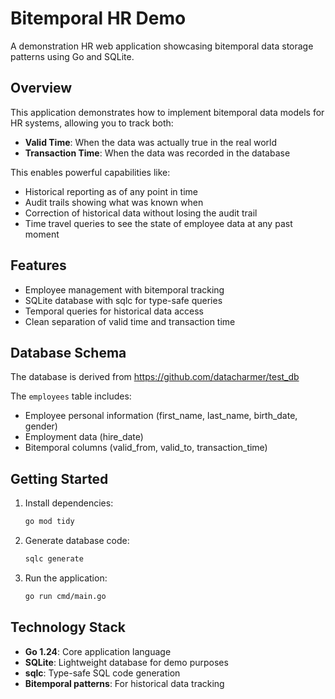 # Bitemporal HR Demo

A demonstration HR web application showcasing bitemporal data storage patterns using Go and SQLite.

## Overview

This application demonstrates how to implement bitemporal data models for HR systems, allowing you to track both:

- **Valid Time**: When the data was actually true in the real world
- **Transaction Time**: When the data was recorded in the database

This enables powerful capabilities like:
- Historical reporting as of any point in time
- Audit trails showing what was known when
- Correction of historical data without losing the audit trail
- Time travel queries to see the state of employee data at any past moment

## Features

- Employee management with bitemporal tracking
- SQLite database with sqlc for type-safe queries
- Temporal queries for historical data access
- Clean separation of valid time and transaction time

## Database Schema
The database is derived from https://github.com/datacharmer/test_db

The `employees` table includes:
- Employee personal information (first_name, last_name, birth_date, gender)
- Employment data (hire_date)
- Bitemporal columns (valid_from, valid_to, transaction_time)

## Getting Started

1. Install dependencies:
   ```bash
   go mod tidy
   ```

2. Generate database code:
   ```bash
   sqlc generate
   ```

3. Run the application:
   ```bash
   go run cmd/main.go
   ```

## Technology Stack

- **Go 1.24**: Core application language
- **SQLite**: Lightweight database for demo purposes
- **sqlc**: Type-safe SQL code generation
- **Bitemporal patterns**: For historical data tracking